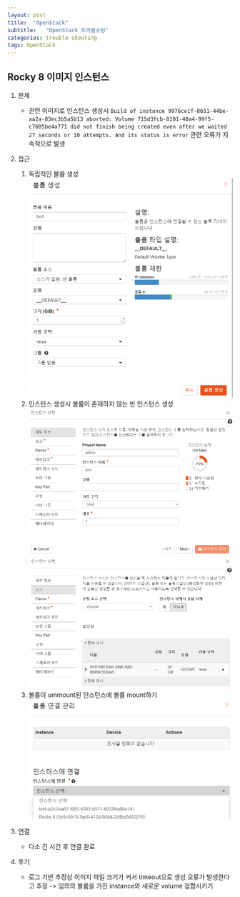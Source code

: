 ```yaml
---
layout: post
title:  "OpenStack"
subtitle:   "OpenStack 트러블슈팅"
categories: trouble shooting
tags: OpenStack
---
```


## Rocky 8 이미지 인스턴스
1. 문제
    - 관련 이미지로 인스턴스 생성시 ```Build of instance 9976ce1f-8651-44be-aa2a-83ec3b5a5b13 aborted: Volume 715d3fcb-8101-40a4-99f5-c7605be4a771 did not finish being created even after we waited 27 seconds or 10 attempts. And its status is error``` 관련 오류가 지속적으로 발생
2. 접근
    1. 독립적인 볼륩 생성
        ![볼륨 생성](q0.PNG)
    2. 인스턴스 생성시 볼륨이 존재하지 않는 빈 인스턴스 생성
        ![인스턴스 시작](q1.PNG) 
        ![소스 선택](q2.PNG)
    3. 볼륨이 ummount된 인스턴스에 볼륨 mount하기
        ![볼륨 마운트](q3.PNG)
3. 연결
    - 다소 긴 시간 후 연결 완료

4. 후기
    - 로그 기반 추정상 이미지 파일 크기가 커서 timeout으로 생성 오류가 발생한다고 추정 -> 임의의 볼륨을 가진 instance와 새로운 volume 접합시키기